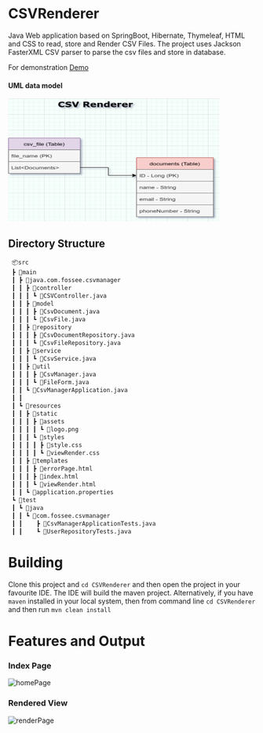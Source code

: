# CSVRenderer
Java Web application based on SpringBoot, Hibernate, Thymeleaf, HTML and CSS 
to read, store and Render CSV Files. The project uses Jackson FasterXML CSV parser to parse the csv files and store 
in database.

For demonstration [Demo](https://drive.google.com/file/d/1VJbaH96z1AkvHZSQ_IfaeXS5nslTBmfo/view?usp=sharing)

#### UML data model

<div>
    <img src="./docs/uml.drawio.png" height="250" width="430">
</div>

## Directory Structure

```
 📦src
 ┣ 📂main
 ┃ ┣ 📂java.com.fossee.csvmanager
 ┃ ┃ ┣ 📂controller
 ┃ ┃ ┃ ┗ 📜CSVController.java
 ┃ ┃ ┣ 📂model
 ┃ ┃ ┃ ┣ 📜CsvDocument.java
 ┃ ┃ ┃ ┗ 📜CsvFile.java
 ┃ ┃ ┣ 📂repository
 ┃ ┃ ┃ ┣ 📜CsvDocumentRepository.java
 ┃ ┃ ┃ ┗ 📜CsvFileRepository.java
 ┃ ┃ ┣ 📂service
 ┃ ┃ ┃ ┗ 📜CsvService.java
 ┃ ┃ ┣ 📂util
 ┃ ┃ ┃ ┣ 📜CsvManager.java
 ┃ ┃ ┃ ┗ 📜FileForm.java
 ┃ ┃ ┗ 📜CsvManagerApplication.java
 ┃ ┃
 ┃ ┗ 📂resources
 ┃ ┃ ┣ 📂static
 ┃ ┃ ┃ ┣ 📂assets
 ┃ ┃ ┃ ┃ ┗ 📜logo.png
 ┃ ┃ ┃ ┗ 📂styles
 ┃ ┃ ┃ ┃ ┣ 📜style.css
 ┃ ┃ ┃ ┃ ┗ 📜viewRender.css
 ┃ ┃ ┣ 📂templates
 ┃ ┃ ┃ ┣ 📜errorPage.html
 ┃ ┃ ┃ ┣ 📜index.html
 ┃ ┃ ┃ ┗ 📜viewRender.html
 ┃ ┃ ┗ 📜application.properties
 ┗ 📂test
 ┃ ┗ 📂java
 ┃ ┃ ┗ 📂com.fossee.csvmanager
 ┃ ┃    ┣ 📜CsvManagerApplicationTests.java
 ┃ ┃    ┗ 📜UserRepositoryTests.java

```

# Building

Clone this project and ```cd CSVRenderer``` and then open the project in your favourite IDE. The IDE will
build the maven project. Alternatively, if you have ```maven``` installed in your local system, then from command line
```cd CSVRenderer``` and then run ``` mvn clean install ```

# Features and Output

### Index Page

<div>
    <img src="./docs/homePage.png" width="600px" height="""350px" alt="homePage">
</div>

### Rendered View

<div>
    <img src="./docs/renderPage.png" width="600px" height="350px" alt="renderPage">
</div>

